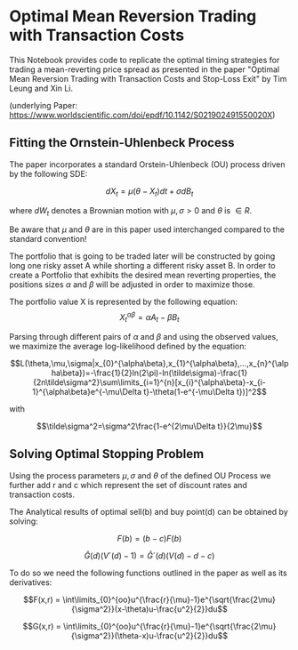 # Optimal Mean Reversion Trading with Transaction Costs


This Notebook provides code to replicate the optimal timing strategies for trading a mean-reverting price spread as presented in the paper "Optimal Mean Reversion Trading with Transaction Costs and Stop-Loss Exit" by Tim Leung and Xin Li.

(underlying Paper: https://www.worldscientific.com/doi/epdf/10.1142/S021902491550020X)


## Fitting the Ornstein-Uhlenbeck Process

The paper incorporates a standard Orstein-Uhlenbeck (OU) process driven by the following SDE:

$$dX_t=\mu(\theta-X_t)dt+\sigma dB_t$$

where $dW_t$ denotes a Brownian motion with $\mu,\sigma > 0$ and $\theta$ is $\in R$. 

Be aware that $\mu$ and $\theta$ are in this paper used interchanged compared to the standard convention!

The portfolio that is going to be traded later will be constructed by going long one risky asset A while shorting a different risky asset B. In order to create a Portfolio that exhibits the desired mean reverting properties, the positions sizes $\alpha$ and $\beta$ will be adjusted in order to maximize those. 

The portfolio value X is represented by the following equation:
$$X_t^{\alpha\beta} = \alpha A_t - \beta B_t$$

Parsing through different pairs of $\alpha$ and $\beta$ and using the observed values, we maximize the average log-likelihood defined by the equation:

$$L(\theta,\mu,\sigma|x_{0}^{\alpha\beta},x_{1}^{\alpha\beta},...,x_{n}^{\alpha\beta})=-\frac{1}{2}ln(2\pi)-ln(\tilde\sigma)-\frac{1}{2n\tilde\sigma^2}\sum\limits_{i=1}^{n}[x_{i}^{\alpha\beta}-x_{i-1}^{\alpha\beta}e^{-\mu\Delta t}-\theta(1-e^{-\mu\Delta t})]^2$$

with

$$\tilde\sigma^2=\sigma^2\frac{1-e^{2\mu\Delta t}}{2\mu}$$


## Solving Optimal Stopping Problem

Using the process parameters $\mu,\sigma$ and $\theta$ of the defined OU Process we further add r and c which represent the set of discount rates and transaction costs.

The Analytical results of optimal sell(b) and buy point(d) can be obtained by solving:

$$F(b) = (b-c)F(b)$$

$$\hat G(d)(V´(d)-1)=\hat G´(d) (V(d) - d - c)$$


To do so we need the following functions outlined in the paper as well as its derivatives:

$$F(x,r) = \int\limits_{0}^{oo}u^{\frac{r}{\mu}-1}e^{\sqrt{\frac{2\mu}{\sigma^2}}(x-\theta)u-\frac{u^2}{2}}du$$

$$G(x,r) = \int\limits_{0}^{oo}u^{\frac{r}{\mu}-1}e^{\sqrt{\frac{2\mu}{\sigma^2}}(\theta-x)u-\frac{u^2}{2}}du$$

